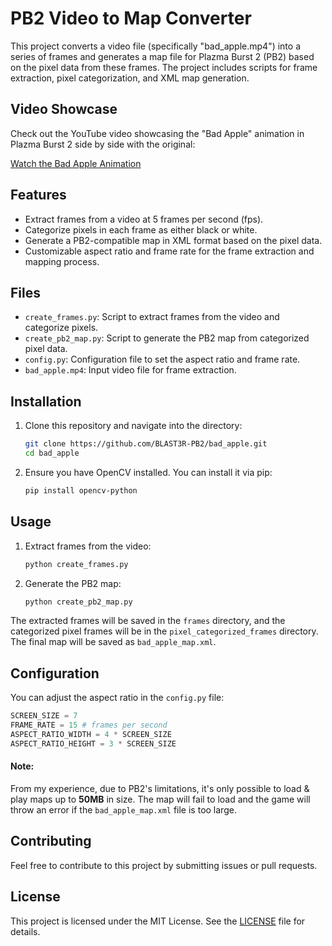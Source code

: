 # PB2 Video to Map Converter

This project converts a video file (specifically "bad_apple.mp4") into a series of frames and generates a map file for Plazma Burst 2 (PB2) based on the pixel data from these frames. The project includes scripts for frame extraction, pixel categorization, and XML map generation.

## Video Showcase

Check out the YouTube video showcasing the "Bad Apple" animation in Plazma Burst 2 side by side with the original:

[Watch the Bad Apple Animation](https://youtu.be/9Aqt_xMsmT4)

## Features

- Extract frames from a video at 5 frames per second (fps).
- Categorize pixels in each frame as either black or white.
- Generate a PB2-compatible map in XML format based on the pixel data.
- Customizable aspect ratio and frame rate for the frame extraction and mapping process.

## Files

- `create_frames.py`: Script to extract frames from the video and categorize pixels.
- `create_pb2_map.py`: Script to generate the PB2 map from categorized pixel data.
- `config.py`: Configuration file to set the aspect ratio and frame rate.
- `bad_apple.mp4`: Input video file for frame extraction.

## Installation

1. Clone this repository and navigate into the directory:
   ```bash
   git clone https://github.com/BLAST3R-PB2/bad_apple.git
   cd bad_apple
   ```

2. Ensure you have OpenCV installed. You can install it via pip:
   ```bash
   pip install opencv-python
   ```

## Usage

1. Extract frames from the video:
   ```bash
   python create_frames.py
   ```

2. Generate the PB2 map:
   ```bash
   python create_pb2_map.py
   ```

The extracted frames will be saved in the `frames` directory, and the categorized pixel frames will be in the `pixel_categorized_frames` directory. The final map will be saved as `bad_apple_map.xml`.

## Configuration

You can adjust the aspect ratio in the `config.py` file:

```python
SCREEN_SIZE = 7
FRAME_RATE = 15 # frames per second
ASPECT_RATIO_WIDTH = 4 * SCREEN_SIZE
ASPECT_RATIO_HEIGHT = 3 * SCREEN_SIZE
```

#### Note: 

From my experience, due to PB2's limitations, it's only possible to load & play maps up to **50MB** in size.
The map will fail to load and the game will throw an error if the `bad_apple_map.xml` file is too large.

## Contributing

Feel free to contribute to this project by submitting issues or pull requests.

## License

This project is licensed under the MIT License. See the [LICENSE](LICENSE) file for details.
